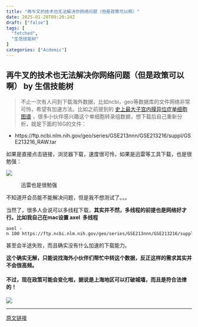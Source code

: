 ```yaml
---
title: "再牛叉的技术也无法解决你网络问题（但是政策可以啊）"
date: 2025-01-28T09:20:24Z
draft: ["false"]
tags: [
  "fetched",
  "生信技能树"
]
categories: ["Acdemic"]
---
```

再牛叉的技术也无法解决你网络问题（但是政策可以啊） by 生信技能树
------
<div><section data-tool="mdnice编辑器" data-website="https://www.mdnice.com"><blockquote data-tool="mdnice编辑器"><p>不止一次有人问到下载海外数据，比如ncbi，geo等数据库的文件网络非常可怜，希望有加速方法。比如之前提到的 <a href="https://mp.weixin.qq.com/s?__biz=MzAxMDkxODM1Ng==&amp;mid=2247519458&amp;idx=1&amp;sn=39d7408e9fe99ef030954f5c7a18523c&amp;scene=21#wechat_redirect" data-linktype="2">史上最大子宫内膜异位症单细胞图谱</a> ，很多小伙伴感兴趣这个单细胞转录组数据，想下载后自己重新分析，就是下面的16G的文件：</p></blockquote><ul data-tool="mdnice编辑器"><li><section>https://ftp.ncbi.nlm.nih.gov/geo/series/GSE213nnn/GSE213216/suppl/GSE213216_RAW.tar</section></li></ul><p data-tool="mdnice编辑器">如果是直接点击链接，浏览器下载，速度很可怜，如果是迅雷等工具下载，也是很勉强：</p><p><img data-galleryid="" data-ratio="0.21944444444444444" data-s="300,640" data-src="https://mmbiz.qpic.cn/mmbiz_png/cZNhZQ6j4wxUicp3aiaTQPQBOliciaYAoptUciaf1nUSG2ht5oM7vGiajJWcUMKeZ76U1R8jSvAaX5ndibImtWibeia4jew/640?wx_fmt=png" data-type="png" data-w="1080" src="https://mmbiz.qpic.cn/mmbiz_png/cZNhZQ6j4wxUicp3aiaTQPQBOliciaYAoptUciaf1nUSG2ht5oM7vGiajJWcUMKeZ76U1R8jSvAaX5ndibImtWibeia4jew/640?wx_fmt=png"></p><figure data-tool="mdnice编辑器"><figcaption>迅雷也是很勉强</figcaption></figure><p data-tool="mdnice编辑器">不知道开会员能不能解决问题，但是我不想测试了。。。</p><p data-tool="mdnice编辑器">当然了，很多人会说可以多线程下载，<strong>其实并不然，多线程的前提也是网络好才行。比如我自己在mac设置 axel  多线程</strong></p><pre data-tool="mdnice编辑器"><span></span><code>axel -n 100 https://ftp.ncbi.nlm.nih.gov/geo/series/GSE213nnn/GSE213216/suppl/GSE213216_RAW.tar<br></code></pre><p data-tool="mdnice编辑器">甚至会半途失败，而且确实没有什么加速的下载能力。</p><p data-tool="mdnice编辑器"><strong>这个确实无解，只能说找海外小伙伴们帮忙中转这个数据，反正这样的需求其实并不会很高频。</strong></p></section><h4 data-tool="mdnice编辑器">不过，现在政策可能会变化啦，<span>据说</span>是上海地区可以打破城墙，而且是符合法律的！ </h4><p><img data-galleryid="" data-imgfileid="100053907" data-ratio="1.3333333333333333" data-s="300,640" data-src="https://mmbiz.qpic.cn/mmbiz_jpg/cZNhZQ6j4wzMCO8CnNAHxHswRepZtkWPu8neoJuMCGzeHGCVvoMEC6ibWXFGJZGPB6ThmGhGgNblbic5ARvZWQSQ/640?wx_fmt=jpeg&amp;from=appmsg" data-type="png" data-w="720" src="https://mmbiz.qpic.cn/mmbiz_jpg/cZNhZQ6j4wzMCO8CnNAHxHswRepZtkWPu8neoJuMCGzeHGCVvoMEC6ibWXFGJZGPB6ThmGhGgNblbic5ARvZWQSQ/640?wx_fmt=jpeg&amp;from=appmsg"></p><p><mp-style-type data-value="3"></mp-style-type></p></div>  
<hr>
<a href="https://mp.weixin.qq.com/s/aOB6LbNmMCdYACSTOamIcw",target="_blank" rel="noopener noreferrer">原文链接</a>
